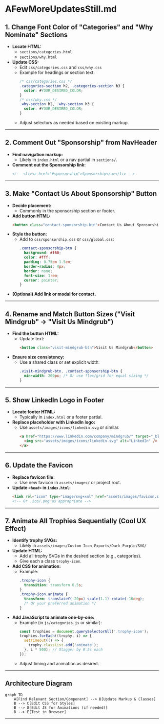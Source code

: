 # AFewMoreUpdatesStill.md

## 1. Change Font Color of "Categories" and "Why Nominate" Sections

- **Locate HTML:**  
  - `sections/categories.html`
  - `sections/why.html`
- **Update CSS:**  
  - Edit `css/categories.css` and `css/why.css`
  - Example for headings or section text:
    ```css
    /* css/categories.css */
    .categories-section h2, .categories-section h3 {
      color: #YOUR_DESIRED_COLOR;
    }
    /* css/why.css */
    .why-section h2, .why-section h3 {
      color: #YOUR_DESIRED_COLOR;
    }
    ```
  - Adjust selectors as needed based on existing markup.

---

## 2. Comment Out "Sponsorship" from NavHeader

- **Find navigation markup:**  
  - Likely in `index.html` or a nav partial in `sections/`.
- **Comment out the Sponsorship link:**
  ```html
  <!-- <li><a href="#sponsorship">Sponsorship</a></li> -->
  ```

---

## 3. Make "Contact Us About Sponsorship" Button

- **Decide placement:**  
  - Commonly in the sponsorship section or footer.
- **Add button HTML:**
  ```html
  <button class="contact-sponsorship-btn">Contact Us About Sponsorship</button>
  ```
- **Style the button:**  
  - Add to `css/sponsorship.css` or `css/global.css`:
    ```css
    .contact-sponsorship-btn {
      background: #f60;
      color: #fff;
      padding: 0.75em 1.5em;
      border-radius: 4px;
      border: none;
      font-size: 1rem;
      cursor: pointer;
    }
    ```
- **(Optional) Add link or modal for contact.**

---

## 4. Rename and Match Button Sizes ("Visit Mindgrub" → "Visit Us Mindgrub")

- **Find the button HTML:**  
  - Update text:
    ```html
    <button class="visit-mindgrub-btn">Visit Us Mindgrub</button>
    ```
- **Ensure size consistency:**  
  - Use a shared class or set explicit width:
    ```css
    .visit-mindgrub-btn, .contact-sponsorship-btn {
      min-width: 200px; /* Or use flex/grid for equal sizing */
    }
    ```

---

## 5. Show LinkedIn Logo in Footer

- **Locate footer HTML:**  
  - Typically in `index.html` or a footer partial.
- **Replace placeholder with LinkedIn logo:**
  - Use `assets/images/icons/linkedin.svg` or similar.
    ```html
    <a href="https://www.linkedin.com/company/mindgrub/" target="_blank" rel="noopener">
      <img src="assets/images/icons/linkedin.svg" alt="LinkedIn" />
    </a>
    ```

---

## 6. Update the Favicon

- **Replace favicon file:**  
  - Use new favicon in `assets/images/` or project root.
- **Update `<head>` in `index.html`:**
  ```html
  <link rel="icon" type="image/svg+xml" href="assets/images/favicon.svg">
  <!-- Or .ico/.png as appropriate -->
  ```

---

## 7. Animate All Trophies Sequentially (Cool UX Effect)

- **Identify trophy SVGs:**  
  - Likely in `assets/images/Custom Icon Exports/Dark Purple/SVG/`
- **Update HTML:**  
  - Add all trophy SVGs in the desired section (e.g., categories).
  - Give each a class `trophy-icon`.
- **Add CSS for animation:**  
  - Example:
    ```css
    .trophy-icon {
      transition: transform 0.5s;
    }
    .trophy-icon.animate {
      transform: translateY(-20px) scale(1.1) rotate(-10deg);
      /* Or your preferred animation */
    }
    ```
- **Add JavaScript to animate one-by-one:**
  - Example (in `js/categories.js` or similar):
    ```js
    const trophies = document.querySelectorAll('.trophy-icon');
    trophies.forEach((trophy, i) => {
      setTimeout(() => {
        trophy.classList.add('animate');
      }, i * 500); // Stagger by 0.5s each
    });
    ```
  - Adjust timing and animation as desired.

---

## Architecture Diagram

```mermaid
graph TD
    A[Find Relevant Section/Component] --> B[Update Markup & Classes]
    B --> C[Edit CSS for Styles]
    B --> D[Edit JS for Animations (if needed)]
    D --> E[Test in Browser]
```

---